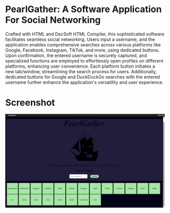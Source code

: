 # PearlGather: A Software Application For Social Networking
Crafted with HTML and DecSoft HTML Compiler, this sophisticated software facilitates seamless social networking. Users input a username, and the application enables comprehensive searches across various platforms like Google, Facebook, Instagram, TikTok, and more, using dedicated buttons. Upon confirmation, the entered username is securely captured, and specialized functions are employed to effortlessly open profiles on different platforms, enhancing user convenience. Each platform button initiates a new tab/window, streamlining the search process for users. Additionally, dedicated buttons for Google and DuckDuckGo searches with the entered username further enhance the application's versatility and user experience.
# Screenshot
![PearlGather Software Application Screenshot](images/sshot-pearlgather.png)
